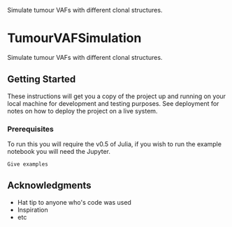 Simulate tumour VAFs with different clonal structures.

# TumourVAFSimulation

Simulate tumour VAFs with different clonal structures.


## Getting Started

These instructions will get you a copy of the project up and running on your local machine for development and testing purposes. See deployment for notes on how to deploy the project on a live system.

### Prerequisites

To run this you will require the v0.5 of Julia, if you wish to run the example notebook you will need the Jupyter.

```
Give examples
```



## Acknowledgments

* Hat tip to anyone who's code was used
* Inspiration
* etc
